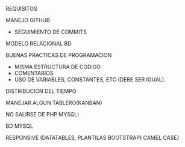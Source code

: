REQUISITOS

MANEJO GITHUB
- SEGUIMIENTO DE COMMITS

MODELO RELACIONAL BD

BUENAS PRACTICAS DE PROGRAMACION
- MISMA ESTRUCTURA DE CODIGO
- COMENTARIOS
- USO DE VARIABLES, CONSTANTES, ETC (DEBE SER IGUAL).

DISTRIBUCION DEL TIEMPO

MANEJAR ALGUN TABLERO(KANBAN)

NO SALIRSE DE PHP MYSQLI

BD MYSQL

RESPONSIVE (DATATABLES, PLANTILAS BOOTSTRAP)
CAMEL CASE}
